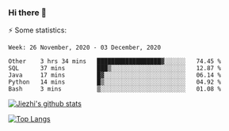 ### Hi there 👋

⚡ Some statistics:

<!--START_SECTION:waka-->
```text
Week: 26 November, 2020 - 03 December, 2020

Other    3 hrs 34 mins   ██████████████████▓░░░░░░   74.45 % 
SQL      37 mins         ███▒░░░░░░░░░░░░░░░░░░░░░   12.87 % 
Java     17 mins         █▓░░░░░░░░░░░░░░░░░░░░░░░   06.14 % 
Python   14 mins         █▒░░░░░░░░░░░░░░░░░░░░░░░   04.92 % 
Bash     3 mins          ▒░░░░░░░░░░░░░░░░░░░░░░░░   01.08 % 
```
<!--END_SECTION:waka-->

[![Jiezhi's github stats](https://github-readme-stats.vercel.app/api?username=Jiezhi&show_icons=true)](https://github.com/Jiezhi/github-readme-stats)

[![Top Langs](https://github-readme-stats.vercel.app/api/top-langs/?username=Jiezhi&hide=javascript,html)](https://github.com/Jiezhi/github-readme-stats)
<!--
**Jiezhi/Jiezhi** is a ✨ _special_ ✨ repository because its `README.md` (this file) appears on your GitHub profile.

Here are some ideas to get you started:

- 🔭 I’m currently working on ...
- 🌱 I’m currently learning ...
- 👯 I’m looking to collaborate on ...
- 🤔 I’m looking for help with ...
- 💬 Ask me about ...
- 📫 How to reach me: ...
- 😄 Pronouns: ...
- ⚡ Fun fact: ...
-->

